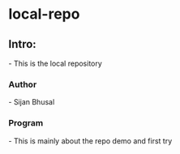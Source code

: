 # local-repo
<h2> Intro: </h2> -  This is the local repository
<br>
<h3>Author</h3>- Sijan Bhusal
<br>
<h3>Program</h3>- This is mainly about the repo demo and first try